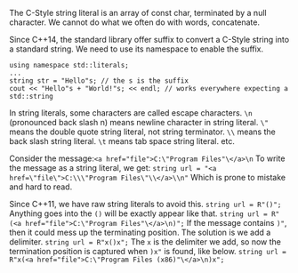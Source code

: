 
The C-Style string literal is an array of const char, terminated by a null character.
We cannot do what we often do with words, concatenate.

Since C++14, the standard library offer suffix to convert a C-Style string into a standard string.
We need to use its namespace to enable the suffix.
```
using namespace std::literals;
...
string str = "Hello"s; // the s is the suffix
cout << "Hello"s + "World!"s; << endl; // works everywhere expecting a std::string
```

In string literals, some characters are called escape characters.
`\n` (pronounced back slash n) means newline character in string literal.
`\"` means the double quote string literal, not string terminator.
`\\` means the back slash string literal.
`\t` means tab space string literal.
etc.

Consider the message:`<a href="file">C:\"Program Files"\</a>\n`
To write the message as a string literal, we get:
`string url = "<a href=\"file\">C:\\\"Program Files\"\\</a>\\n"`
Which is prone to mistake and hard to read.

Since C++11, we have raw string literals to avoid this.
`string url = R"()";` Anything goes into the `()` will be exactly appear like that.
`string url = R"(<a href="file">C:\"Program Files"\</a>\n)";`
If the message contains `)"`, then it could mess up the terminating position.
The solution is we add a delimiter.
`string url = R"x()x";` The `x` is the delimiter we add, so now the termination position is captured when `)x"` is found, like below.
`string url = R"x(<a href="file">C:\"Program Files (x86)"\</a>\n)x";`
